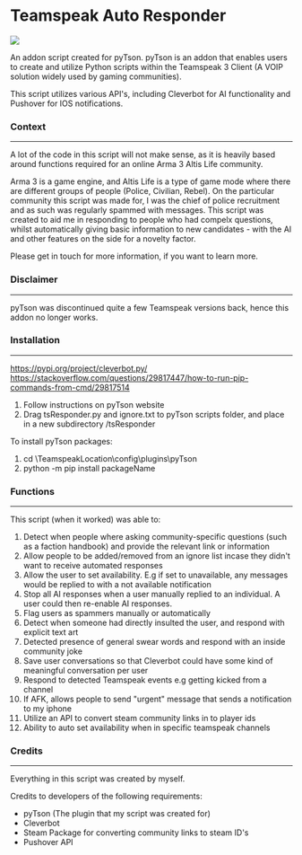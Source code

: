 # Teamspeak Auto Responder

![](https://img.shields.io/github/followers/jackdevonshire?style=social)

An addon script created for pyTson. pyTson is an addon that enables users to create and utilize Python scripts within the Teamspeak 3 Client
(A VOIP solution widely used by gaming communities).

This script utilizes various API's, including Cleverbot for AI functionality and Pushover for IOS notifications.


### Context
----

A lot of the code in this script will not make sense, as it is heavily based around functions required for an online Arma 3 Altis Life community.

Arma 3 is a game engine, and Altis Life is a type of game mode where there are different groups of people (Police, Civilian, Rebel). On
the particular community this script was made for, I was the chief of police recruitment and as such was regularly spammed with messages.
This script was created to aid me in responding to people who had compelx questions, whilst automatically giving basic information to new
candidates - with the AI and other features on the side for a novelty factor.

Please get in touch for more information, if you want to learn more.

### Disclaimer
----

pyTson was discontinued quite a few Teamspeak versions back, hence this addon no longer works.

### Installation
----

https://pypi.org/project/cleverbot.py/
https://stackoverflow.com/questions/29817447/how-to-run-pip-commands-from-cmd/29817514
1. Follow instructions on pyTson website
2. Drag tsResponder.py and ignore.txt to pyTson scripts folder, and place in a new subdirectory /tsResponder

To install pyTson packages:
1. cd \TeamspeakLocation\config\plugins\pyTson
2. python -m pip install packageName

### Functions
----

This script (when it worked) was able to:

1. Detect when people where asking community-specific questions (such as a faction handbook) and provide the relevant link or information
2. Allow people to be added/removed from an ignore list incase they didn't want to receive automated responses
3. Allow the user to set availability. E.g if set to unavailable, any messages would be replied to with a not available notification
4. Stop all AI responses when a user manually replied to an individual. A user could then re-enable AI responses.
5. Flag users as spammers manually or automatically
6. Detect when someone had directly insulted the user, and respond with explicit text art
7. Detected presence of general swear words and respond with an inside community joke
8. Save user conversations so that Cleverbot could have some kind of meaningful conversation per user
9. Respond to detected Teamspeak events e.g getting kicked from a channel
10. If AFK, allows people to send "urgent" message that sends a notification to my iphone
11. Utilize an API to convert steam community links in to player ids
12. Ability to auto set availability when in specific teamspeak channels


### Credits
----

Everything in this script was created by myself.

Credits to developers of the following requirements:
- pyTson (The plugin that my script was created for)
- Cleverbot
- Steam Package for converting community links to steam ID's
- Pushover API
